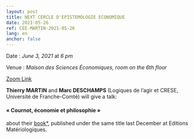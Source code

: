```yaml
---
layout: post
title: NEXT CERCLE D'EPISTEMOLOGIE ECONOMIQUE
date: 2021-05-26
ref: CEE-MARTIN-2021-05-26
lang: en
anchor: false
---
```


<i class="fas fa-table"></i> Date : _June 3, 2021_ at _6 pm_

<i class="fas fa-map-marked"></i> Venue : *Maison des Sciences Économiques, room on the 6th floor*

<i class="fas fa-video"></i> [Zoom  Link](https://zoom.univ-paris1.fr/j/93105388415?pwd=ZmkvdDNlREJiWUFVbG1nVGtPcW82UT09)

**Thierry MARTIN** and **Marc DESCHAMPS** (Logiques de l’agir et CRESE, Université de Franche-Comté) will give a talk:

#### « Cournot, économie et philosophie »

about their [book*](https://materiologiques.com/fr/e-conomiques/314-cournot-economie-et-philosophie-9782373612622.html), published under the same title last December at Editions Matériologiques.
